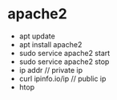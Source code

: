 # apache2

- apt update
- apt install apache2
- sudo service apache2 start
- sudo service apache2 stop
- ip addr             // private ip
- curl ipinfo.io/ip   // public ip
- htop
